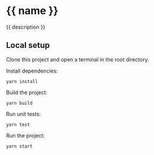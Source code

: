 # {{ name }}

{{ description }}

## Local setup

Clone this project and open a terminal in the root directory.

Install dependencies:

```
yarn install
```

Build the project:

```
yarn build
```

Run unit tests:

```
yarn test
```

Run the project:

```
yarn start
```
